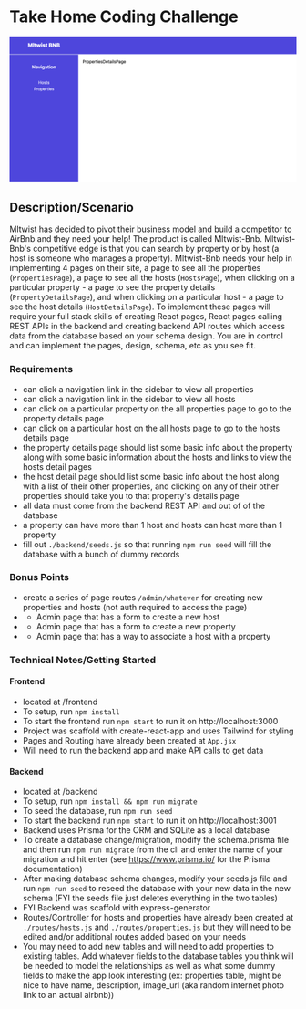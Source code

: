 # Take Home Coding Challenge

![alt text](./backend/public/images/screenshot.png)

## Description/Scenario

Mltwist has decided to pivot their business model and build a competitor to AirBnb and they need your help! The product is called Mltwist-Bnb. Mltwist-Bnb's competitive edge is that you can search by property or by host (a host is someone who manages a property). Mltwist-Bnb needs your help in implementing 4 pages on their site, a page to see all the properties (`PropertiesPage`), a page to see all the hosts (`HostsPage`), when clicking on a particular property - a page to see the property details (`PropertyDetailsPage`), and when clicking on a particular host - a page to see the host details (`HostDetailsPage`). To implement these pages will require your full stack skills of creating React pages, React pages calling REST APIs in the backend and creating backend API routes which access data from the database based on your schema design. You are in control and can implement the pages, design, schema, etc as you see fit.

### Requirements

- can click a navigation link in the sidebar to view all properties
- can click a navigation link in the sidebar to view all hosts
- can click on a particular property on the all properties page to go to the property details page
- can click on a particular host on the all hosts page to go to the hosts details page
- the property details page should list some basic info about the property along with some basic information about the hosts and links to view the hosts detail pages
- the host detail page should list some basic info about the host along with a list of their other properties, and clicking on any of their other properties should take you to that property's details page
- all data must come from the backend REST API and out of of the database
- a property can have more than 1 host and hosts can host more than 1 property
- fill out `./backend/seeds.js` so that running `npm run seed` will fill the database with a bunch of dummy records

### Bonus Points

- create a series of page routes `/admin/whatever` for creating new properties and hosts (not auth required to access the page)
- - Admin page that has a form to create a new host
- - Admin page that has a form to create a new property
- - Admin page that has a way to associate a host with a property

### Technical Notes/Getting Started

#### Frontend

- located at /frontend
- To setup, run `npm install`
- To start the frontend run `npm start` to run it on http://localhost:3000
- Project was scaffold with create-react-app and uses Tailwind for styling
- Pages and Routing have already been created at `App.jsx`
- Will need to run the backend app and make API calls to get data

#### Backend

- located at /backend
- To setup, run `npm install && npm run migrate`
- To seed the database, run `npm run seed`
- To start the backend run `npm start` to run it on http://localhost:3001
- Backend uses Prisma for the ORM and SQLite as a local database
- To create a database change/migration, modify the schema.prisma file and then run `npm run migrate` from the cli and enter the name of your migration and hit enter (see https://www.prisma.io/ for the Prisma documentation)
- After making database schema changes, modify your seeds.js file and run `npm run seed` to reseed the database with your new data in the new schema (FYI the seeds file just deletes everything in the two tables)
- FYI Backend was scaffold with express-generator
- Routes/Controller for hosts and properties have already been created at `./routes/hosts.js` and `./routes/properties.js` but they will need to be edited and/or additional routes added based on your needs
- You may need to add new tables and will need to add properties to existing tables. Add whatever fields to the database tables you think will be needed to model the relationships as well as what some dummy fields to make the app look interesting (ex: properties table, might be nice to have name, description, image_url (aka random internet photo link to an actual airbnb))
